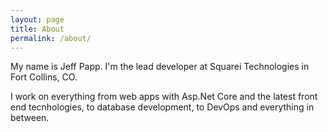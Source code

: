 ```yaml
---
layout: page
title: About
permalink: /about/
---
```


My name is Jeff Papp.  I'm the lead developer at Squarei Technologies in Fort Collins, CO.

I work on everything from web apps with Asp.Net Core and the latest front end tecnhologies, to database development, to DevOps and everything in between.
